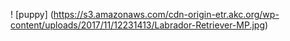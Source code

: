 ! [puppy] (https://s3.amazonaws.com/cdn-origin-etr.akc.org/wp-content/uploads/2017/11/12231413/Labrador-Retriever-MP.jpg)
